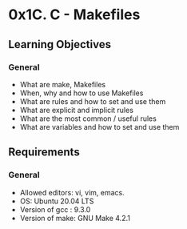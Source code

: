 # 0x1C. C - Makefiles

## Learning Objectives
### General
- What are make, Makefiles
- When, why and how to use Makefiles
- What are rules and how to set and use them
- What are explicit and implicit rules
- What are the most common / useful rules
- What are variables and how to set and use them


## Requirements
### General
- Allowed editors: vi, vim, emacs.
- OS: Ubuntu 20.04 LTS
- Version of gcc : 9.3.0
- Version of make: GNU Make 4.2.1
